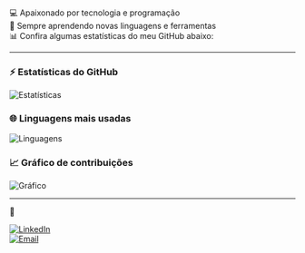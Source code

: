 

💻 Apaixonado por tecnologia e programação  
🚀 Sempre aprendendo novas linguagens e ferramentas  
📊 Confira algumas estatísticas do meu GitHub abaixo:

---

### ⚡ Estatísticas do GitHub
![Estatísticas](https://github-readme-stats.vercel.app/api?username=Kue.carmo&show_icons=true&theme=radical)

### 🌐 Linguagens mais usadas
![Linguagens](https://github-readme-stats.vercel.app/api/top-langs/?username=Kue.carmo&layout=compact&theme=radical)

### 📈 Gráfico de contribuições
![Gráfico](https://github-readme-activity-graph.vercel.app/graph?username=Kue.carmo&theme=react-dark)

---

🔗

[![LinkedIn](https://img.shields.io/badge/LinkedIn-blue?style=flat&logo=linkedin&logoColor=white)](https://linkedin.com)  
[![Email](https://img.shields.io/badge/Email-red?style=flat&logo=gmail&logoColor=white)](mailto:seuemail@gmail.com)
